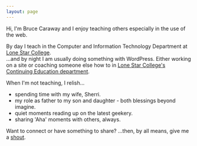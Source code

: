 ```yaml
---
layout: page
---
```

Hi, I'm Bruce Caraway and I enjoy teaching others especially in the use of the web.  

By day I teach in the Computer and Information Technology Department at <a href="http://lonestar.edu" target="_blank">Lone Star College</a>.   
...and by night I am usually doing something with WordPress.  Either working on a site or coaching someone else how to in <a href="http://www.lonestar.edu/Web-Developer-ce-Certificate.htm" target="_blank">Lone Star College‎'s Continuing Education department</a>.   

When I'm not teaching, I relish...  

- spending time with my wife, Sherri.  
- my role as father to my son and daughter - both blessings beyond imagine.  
- quiet moments reading up on the latest geekery.  
- sharing 'Aha' moments with others, always.   
  
Want to connect or have something to share?  ...then, by all means, give me a <a href="/contact" title="Contact">shout</a>.
